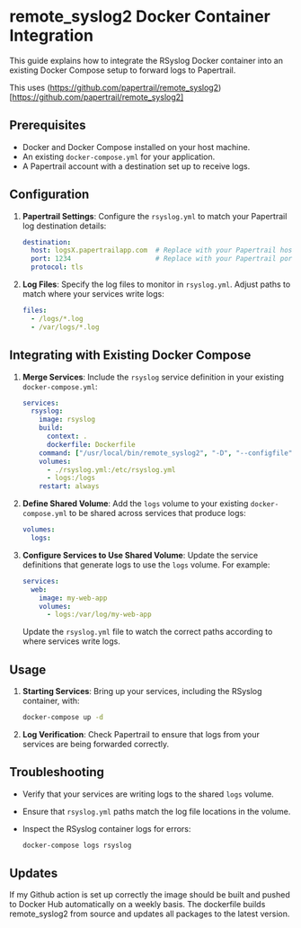 # remote_syslog2 Docker Container Integration

This guide explains how to integrate the RSyslog Docker container into an existing Docker Compose setup to forward logs to Papertrail.

This uses (https://github.com/papertrail/remote_syslog2)[https://github.com/papertrail/remote_syslog2]

## Prerequisites

- Docker and Docker Compose installed on your host machine.
- An existing `docker-compose.yml` for your application.
- A Papertrail account with a destination set up to receive logs.

## Configuration

1. **Papertrail Settings**: Configure the `rsyslog.yml` to match your Papertrail log destination details:

    ```yaml
    destination:
      host: logsX.papertrailapp.com  # Replace with your Papertrail host.
      port: 1234                     # Replace with your Papertrail port.
      protocol: tls
    ```

2. **Log Files**: Specify the log files to monitor in `rsyslog.yml`. Adjust paths to match where your services write logs:

    ```yaml
    files:
      - /logs/*.log
      - /var/logs/*.log
    ```

## Integrating with Existing Docker Compose

1. **Merge Services**: Include the `rsyslog` service definition in your existing `docker-compose.yml`:

    ```yaml
    services:
      rsyslog:
        image: rsyslog
        build:
          context: .
          dockerfile: Dockerfile
        command: ["/usr/local/bin/remote_syslog2", "-D", "--configfile", "/etc/rsyslog.yml"]
        volumes:
          - ./rsyslog.yml:/etc/rsyslog.yml
          - logs:/logs
        restart: always
    ```

2. **Define Shared Volume**: Add the `logs` volume to your existing `docker-compose.yml` to be shared across services that produce logs:

    ```yaml
    volumes:
      logs:
    ```

3. **Configure Services to Use Shared Volume**: Update the service definitions that generate logs to use the `logs` volume. For example:

    ```yaml
    services:
      web:
        image: my-web-app
        volumes:
          - logs:/var/log/my-web-app
    ```

    Update the `rsyslog.yml` file to watch the correct paths according to where services write logs.

## Usage

1. **Starting Services**: Bring up your services, including the RSyslog container, with:

    ```bash
    docker-compose up -d
    ```

2. **Log Verification**: Check Papertrail to ensure that logs from your services are being forwarded correctly.

## Troubleshooting

- Verify that your services are writing logs to the shared `logs` volume.
- Ensure that `rsyslog.yml` paths match the log file locations in the volume.
- Inspect the RSyslog container logs for errors:

    ```bash
    docker-compose logs rsyslog
    ```

## Updates
If my Github action is set up correctly the image should be built and pushed to Docker Hub automatically on
a weekly basis. The dockerfile builds remote_syslog2 from source and updates all packages to the latest version.
